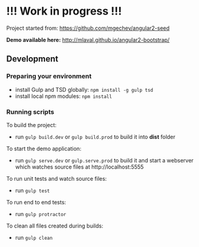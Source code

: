 !!! Work in progress !!!
========================

Project started from: https://github.com/mgechev/angular2-seed  
  
**Demo available here:** http://mlaval.github.io/angular2-bootstrap/  

## Development

### Preparing your environment

- install Gulp and TSD globally: `npm install -g gulp tsd`
- install local npm modules: `npm install`

### Running scripts
<!---
For jshint validation:

- run `gulp checkstyle`
-->
To build the project:
- run `gulp build.dev` or `gulp build.prod` to build it into **dist** folder

To start the demo application:
- run `gulp serve.dev` or `gulp.serve.prod` to build it and start a webserver which watches source files at http://localhost:5555  

To run unit tests and watch source files:
- run `gulp test`

To run end to end tests:
- run `gulp protractor`

To clean all files created during builds:
- run `gulp clean`

